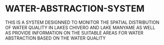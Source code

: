 # WATER-ABSTRACTION-SYSTEM
THIS IS A SYSTEM DESIGNNED TO MONITOR THE SPATIAL DISTRIBUTION OF WATER QUALITY IN LAKES CHIVERO AND LAKE MANYAME AS WELL AS PROVIDE INFORMATION ON THE SUITABLE AREAS FOR WATER ABSTRACTION BASED ON THE WATER QUALITY
